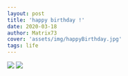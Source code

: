 ```yaml
---
layout: post
title: 'happy birthday !'
date: 2020-03-18
author: Matrix73
cover: 'assets/img/happyBirthday.jpg'
tags: life
---
```

![](https://s1.ax1x.com/2020/03/17/8aceIO.jpg)
![](https://s1.ax1x.com/2020/03/17/8aRwSe.png)